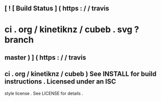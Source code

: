 [
!
[
Build
Status
]
(
https
:
/
/
travis
-
ci
.
org
/
kinetiknz
/
cubeb
.
svg
?
branch
=
master
)
]
(
https
:
/
/
travis
-
ci
.
org
/
kinetiknz
/
cubeb
)
See
INSTALL
for
build
instructions
.
Licensed
under
an
ISC
-
style
license
.
See
LICENSE
for
details
.

